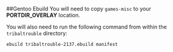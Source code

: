 ##Gentoo Ebuild
You will need to copy `games-misc` to your **PORTDIR_OVERLAY** location.

You will also need to run the following command from within the `tribaltrouble` directory:
```
ebuild tribaltrouble-2137.ebuild manifest
```
